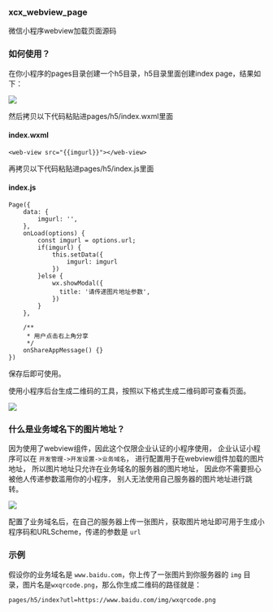 ### xcx_webview_page
微信小程序webview加载页面源码

### 如何使用？

在你小程序的pages目录创建一个h5目录，h5目录里面创建index page，结果如下：

![](https://p0.meituan.net/dpmerchantpic/31e37e136e4e87bf5a6426faa3630d5e13932.jpg%40200w_200h_1e_1l)

然后拷贝以下代码粘贴进pages/h5/index.wxml里面

#### index.wxml
```
<web-view src="{{imgurl}}"></web-view>
```
再拷贝以下代码粘贴进pages/h5/index.js里面

#### index.js

```
Page({
	data: {
		imgurl: '',
	},
	onLoad(options) {
		const imgurl = options.url;
		if(imgurl) {
			this.setData({
				imgurl: imgurl
			})
		}else {
			wx.showModal({
			  title: '请传递图片地址参数',
			})
		}
	},

	/**
	 * 用户点击右上角分享
	 */
	onShareAppMessage() {}
})
```
保存后即可使用。

使用小程序后台生成二维码的工具，按照以下格式生成二维码即可查看页面。

![](https://p0.meituan.net/dpmerchantpic/d952201d90cf210f1edeecc466b88dc054312.jpg%40800w_200h_1e_1l)

### 什么是业务域名下的图片地址？

因为使用了webview组件，因此这个仅限企业认证的小程序使用，
企业认证小程序可以在 `开发管理->开发设置->业务域名`，
进行配置用于在webview组件加载的图片地址，
所以图片地址只允许在业务域名的服务器的图片地址，
因此你不需要担心被他人传递参数滥用你的小程序，
别人无法使用自己服务器的图片地址进行跳转。

![](https://p0.meituan.net/dpmerchantpic/9746440b7c8db3b201e7fd4d1b5cef2118860.jpg%40200w_200h_1e_1l)

配置了业务域名后，在自己的服务器上传一张图片，获取图片地址即可用于生成小程序码和URLScheme，传递的参数是 `url`

### 示例

假设你的业务域名是 `www.baidu.com`，你上传了一张图片到你服务器的 `img` 目录，图片名是`wxqrcode.png`，那么你生成二维码的路径就是：

```
pages/h5/index?utl=https://www.baidu.com/img/wxqrcode.png
```

